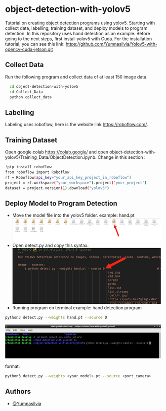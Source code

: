 
# object-detection-with-yolov5

Tutorial on creating object detection programs using yolov5. Starting with collect data, labelling, training dataset, and deploy models to program detection. In this repository uses hand detection as an example. Before going to the next steps, first install yolov5 with Cuda. For the installation tutorial, you can see this link: https://github.com/Yumnasilvia/Yolov5-with-opencv-cuda-jetson.git





## Collect Data

Run the following program and collect data of at least 150 image data.
```bash
  cd object-detection-with-yolov5
  cd Collect_Data
  python collect_data
```
## Labelling
Labeling uses roboflow, here is the website link https://roboflow.com/.

## Training Dataset
Open google colab https://colab.google/
and open object-detection-with-yolov5/Training_Data/ObjectDetection.ipynb. Change in this section :
```bash
!pip install roboflow
from roboflow import Roboflow
rf = Roboflow(api_key="your_api_key_project_in_roboflow")
project = rf.workspace("your_workspace").project("your_project")
dataset = project.version(1).download("yolov5")
```
## Deploy Model to Program Detection
- Move the model file into the yolov5 folder.
example: hand.pt
![App Screenshot](picture_1.png)
- Open detect.py and copy this syntax.
![App Screenshot](picture_2.png)
- Running program on terminal
example: hand detection program
```bash
python3 detect.py --weights hand.pt --source 0 
```
![App Screenshot](picture_3.png)

format:
```bash
python3 detect.py --weights <your_model>.pt --source <port_camera> 
```
## Authors

- [@Yumnasilvia](https://www.github.com/Yumnasilvia)

